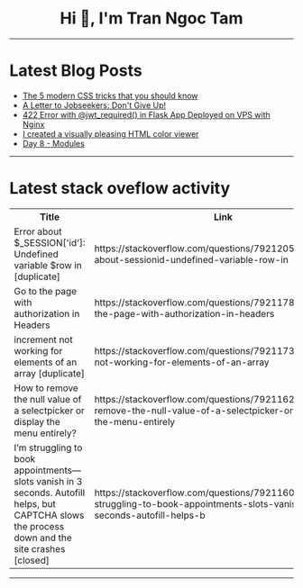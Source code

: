 <h1 align="center">Hi 👋, I'm Tran Ngoc Tam</h1>

---

# Latest Blog Posts 
<!-- BLOG-POST-LIST:START -->
- [The 5 modern CSS tricks that you should know](https://dev.to/melnik909/the-5-modern-css-tricks-that-you-should-know-3f0b)
- [A Letter to Jobseekers: Don&#39;t Give Up!](https://dev.to/westernal/a-letter-to-jobseekers-dont-give-up-2jim)
- [422 Error with @jwt_required&lpar;&rpar; in Flask App Deployed on VPS with Nginx](https://dev.to/mohamed_zahi_00/422-error-with-jwtrequired-in-flask-app-deployed-on-vps-with-nginx-4ggm)
- [I created a visually pleasing HTML color viewer](https://dev.to/madsenmm/i-created-a-visually-pleasing-html-color-viewer-92c)
- [Day 8 - Modules](https://dev.to/lakshmi_prithanadesan_32/day-8-modules-2jof)
<!-- BLOG-POST-LIST:END -->

---

# Latest stack oveflow activity
<table>
  <tr><th>Title</th><th>Link</th></tr>
  <!-- STACKOVERFLOW:START --><tr><td>Error about $_SESSION[&#39;id&#39;]: Undefined variable $row in [duplicate]</td><td>https://stackoverflow.com/questions/79212055/error-about-sessionid-undefined-variable-row-in</td></tr><tr><td>Go to the page with authorization in Headers</td><td>https://stackoverflow.com/questions/79211788/go-to-the-page-with-authorization-in-headers</td></tr><tr><td>increment not working for elements of an array [duplicate]</td><td>https://stackoverflow.com/questions/79211734/increment-not-working-for-elements-of-an-array</td></tr><tr><td>How to remove the null value of a selectpicker or display the menu entirely?</td><td>https://stackoverflow.com/questions/79211626/how-to-remove-the-null-value-of-a-selectpicker-or-display-the-menu-entirely</td></tr><tr><td>I’m struggling to book appointments—slots vanish in 3 seconds. Autofill helps, but CAPTCHA slows the process down and the site crashes [closed]</td><td>https://stackoverflow.com/questions/79211604/i-m-struggling-to-book-appointments-slots-vanish-in-3-seconds-autofill-helps-b</td></tr><!-- STACKOVERFLOW:END -->
</table>

---


